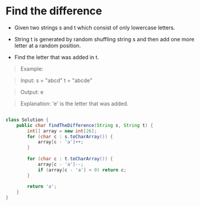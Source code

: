 # Find the difference
- Given two strings s and t which consist of only lowercase letters.

- String t is generated by random shuffling string s and then add one more letter at a random position.

- Find the letter that was added in t.

> Example:

> Input:
> s = "abcd"
> t = "abcde"

> Output:
> e

> Explanation:
> 'e' is the letter that was added.
```java

class Solution {
    public char findTheDifference(String s, String t) {
        int[] array = new int[26];
        for (char c : s.toCharArray()) {
            array[c - 'a']++;
        }
        
        for (char c : t.toCharArray()) {
            array[c - 'a']--;
            if (array[c - 'a'] < 0) return c;
        }
        
        return 'a';
    }
}
```
